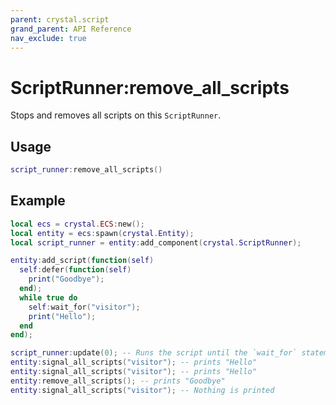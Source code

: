 ```yaml
---
parent: crystal.script
grand_parent: API Reference
nav_exclude: true
---
```


# ScriptRunner:remove_all_scripts

Stops and removes all scripts on this `ScriptRunner`.

## Usage

```lua
script_runner:remove_all_scripts()
```

## Example

```lua
local ecs = crystal.ECS:new();
local entity = ecs:spawn(crystal.Entity);
local script_runner = entity:add_component(crystal.ScriptRunner);

entity:add_script(function(self)
  self:defer(function(self)
    print("Goodbye");
  end);
  while true do
    self:wait_for("visitor");
    print("Hello");
  end
end);

script_runner:update(0); -- Runs the script until the `wait_for` statement
entity:signal_all_scripts("visitor"); -- prints "Hello"
entity:signal_all_scripts("visitor"); -- prints "Hello"
entity:remove_all_scripts(); -- prints "Goodbye"
entity:signal_all_scripts("visitor"); -- Nothing is printed
```
